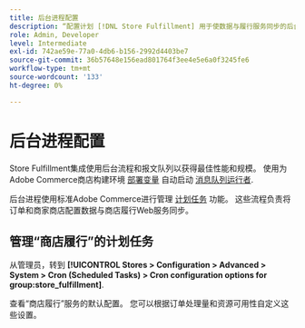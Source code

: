 ```yaml
---
title: 后台进程配置
description: “配置计划 [!DNL Store Fulfillment] 用于使数据与履行服务同步的后台进程。”
role: Admin, Developer
level: Intermediate
exl-id: 742ae59e-77a0-4db6-b156-2992d4403be7
source-git-commit: 36b57648e156ead801764f3ee4e5e6a0f3245fe6
workflow-type: tm+mt
source-wordcount: '133'
ht-degree: 0%

---
```



# 后台进程配置

Store Fulfillment集成使用后台流程和报文队列以获得最佳性能和规模。 使用为Adobe Commerce商店构建环境 [部署变量](https://devdocs.magento.com/cloud/env/variables-deploy.html#cron_consumers_runner) 自动启动 [消息队列运行者](https://devdocs.magento.com/guides/v2.4/config-guide/mq/rabbitmq-overview.html).

后台进程使用标准Adobe Commerce进行管理 [计划任务](https://docs.magento.com/user-guide/system/cron.html) 功能。 这些流程负责将订单和商家商店配置数据与商店履行Web服务同步。

## 管理“商店履行”的计划任务

从管理员，转到 **[!UICONTROL Stores > Configuration > Advanced > System > Cron (Scheduled Tasks) > Cron configuration options for group:store_fulfillment]**.

查看“商店履行”服务的默认配置。 您可以根据订单处理量和资源可用性自定义这些设置。
